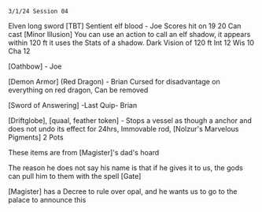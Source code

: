 	3/1/24 Session 04

Elven long sword [TBT] Sentient elf blood - Joe
	Scores hit on 19 20
	Can cast [Minor Illusion]
	You can use an action to call an elf shadow, it appears within 120 ft it uses the Stats of a shadow. 
	Dark Vision of 120 ft
	Int 12
	Wis 10
	Cha 12
	
[Oathbow] - Joe

[Demon Armor] (Red Dragon) - Brian
	Cursed for disadvantage on everything on red dragon, Can be removed

[Sword of Answering] -Last Quip- Brian

[Driftglobe], [quaal, feather token] - Stops a vessel as though a anchor and does not undo its effect for 24hrs, Immovable rod, [Nolzur's Marvelous Pigments] 2 Pots

These items are from [Magister]'s dad's hoard

The reason he does not say his name is that if he gives it to us, the gods can pull him to them with the spell [Gate]

[Magister] has a Decree to rule over opal, and he wants us to go to the palace to announce this
